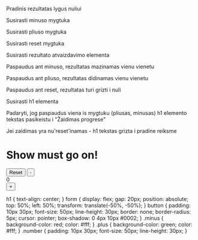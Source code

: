 Pradinis rezultatas lygus nuliui

Susirasti minuso mygtuka

Susirasti pliuso mygtuka

Susirasti reset mygtuka

Susirasti rezultato atvaizdavimo elementa

Paspaudus ant minuso, rezultatas mazinamas vienu vienetu

Paspaudus ant pliuso, rezultatas didinamas vienu vienetu

Paspaudus ant reset, rezultatas turi grizti i nuli

Susirasti h1 elementa

Padaryti, jog paspaudus viena is mygtuku (pliusas, minusas) h1 elemento tekstas pasikeistu i "Žaidimas progrese"

Jei zaidimas yra nu'reset'inamas - h1 tekstas grizta i pradine reiksme

<h1>Show must go on!</h1>
<form>
  <button class="reset" type="button">Reset</button>
  <button class="minus" type="button">-</button>
  <div class="number">0</div>
  <button class="plus" type="button">+</button>
</form>
h1 {
  text-align: center;
}
form {
  display: flex;
  gap: 20px;
  position: absolute;
  top: 50%;
  left: 50%;
  transform: translate(-50%, -50%);
}
button {
  padding: 10px 30px;
  font-size: 50px;
  line-height: 30px;
  border: none;
  border-radius: 5px;
  cursor: pointer;
  box-shadow: 0 4px 10px #0002;
}
.minus {
  background-color: red;
  color: #fff;
}
.plus {
  background-color: green;
  color: #fff;
}
.number {
  padding: 10px 30px;
  font-size: 50px;
  line-height: 30px;
}
